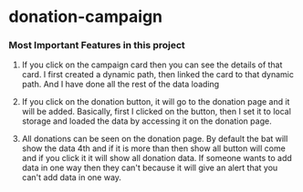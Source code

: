 # donation-campaign


###  Most Important Features in this project
1. If you click on the campaign card then you can see the details of that card. I first created a dynamic path, then linked the card to that dynamic path. And I have done all the rest of the data loading

2. If you click on the donation button, it will go to the donation page and it will be added. Basically, first I clicked on the button, then I set it to local storage and loaded the data by accessing it on the donation page.

3. All donations can be seen on the donation page. By default the bat will show the data 4th and if it is more than then show all button will come and if you click it it will show all donation data. If someone wants to add data in one way then they can't because it will give an alert that you can't add data in one way.
